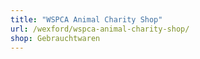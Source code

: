 ```yaml
---
title: "WSPCA Animal Charity Shop"
url: /wexford/wspca-animal-charity-shop/
shop: Gebrauchtwaren
---
```


